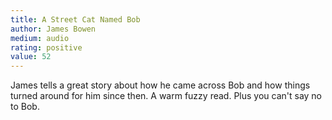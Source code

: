 ```yaml
---
title: A Street Cat Named Bob 
author: James Bowen
medium: audio
rating: positive
value: 52
---
```


James tells a great story about how he came across Bob and how things turned around for him since then. A warm fuzzy read. Plus you can't say no to Bob.